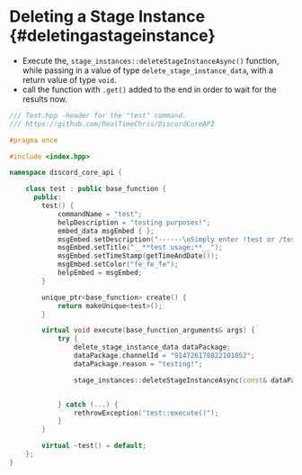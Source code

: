 Deleting a Stage Instance {#deletingastageinstance}
============
- Execute the, `stage_instances::deleteStageInstanceAsync()` function, while passing in a value of type `delete_stage_instance_data`, with a return value of type `void`.
- call the function with `.get()` added to the end in order to wait for the results now.

```cpp
/// Test.hpp -header for the "test" command.
/// https://github.com/RealTimeChris/DiscordCoreAPI

#pragma once

#include <index.hpp>

namespace discord_core_api {

	class test : public base_function {
	  public:
		test() {
			commandName = "test";
			helpDescription = "testing purposes!";
			embed_data msgEmbed { };
			msgEmbed.setDescription("------\nSimply enter !test or /test!\n------");
			msgEmbed.setTitle("__**test usage:**__");
			msgEmbed.setTimeStamp(getTimeAndDate());
			msgEmbed.setColor("fe_fe_fe");
			helpEmbed = msgEmbed;
		}

		unique_ptr<base_function> create() {
			return makeUnique<test>();
		}

		virtual void execute(base_function_arguments& args) {
			try {
				delete_stage_instance_data dataPackage;
				dataPackage.channelId = "914726178022101052";
				dataPackage.reason = "testing!";

				stage_instances::deleteStageInstanceAsync(const& dataPackage).get();


			} catch (...) {
				rethrowException("test::execute()");
			}
		}

		virtual ~test() = default;
	};
}
```
